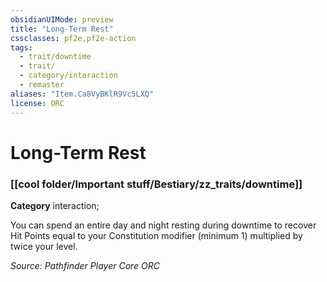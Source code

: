 ```yaml
---
obsidianUIMode: preview
title: "Long-Term Rest"
cssclasses: pf2e,pf2e-action
tags:
  - trait/downtime
  - trait/
  - category/interaction
  - remaster
aliases: "Item.Ca8VyBKlR9Vc5LXQ"
license: ORC
---
```

# Long-Term Rest

### [[cool folder/Important stuff/Bestiary/zz_traits/downtime]]

**Category** interaction; 




You can spend an entire day and night resting during downtime to recover Hit Points equal to your Constitution modifier (minimum 1) multiplied by twice your level.

*Source: Pathfinder Player Core*
*ORC*